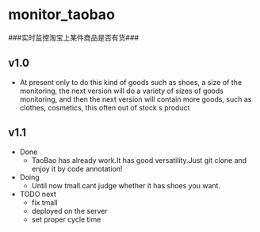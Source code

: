 # monitor_taobao
###实时监控淘宝上某件商品是否有货###
## v1.0
* At present only to do this kind of goods such as shoes, a size of the monitoring, the next version will do a variety of sizes of goods monitoring, and then the next version will contain more goods, such as clothes, cosmetics, this often out of stock s product

## v1.1
* Done
	* TaoBao has already work.It has good versatility.Just git clone and enjoy it by code annotation!
* Doing
	* Until now tmall cant judge whether it has shoes you want.
* TODO next
	* fix tmall 
	* deployed on the server
	* set proper cycle time
